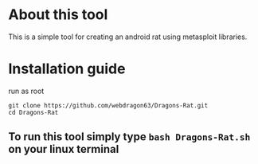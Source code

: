 # About this tool
This is a simple tool for creating an android rat using metasploit libraries.
# Installation guide
run as root
```shell
git clone https://github.com/webdragon63/Dragons-Rat.git
cd Dragons-Rat
```
## To run this tool simply type `bash Dragons-Rat.sh` on your linux terminal
